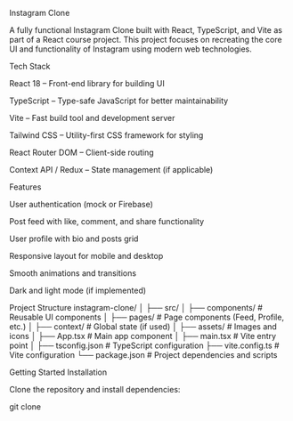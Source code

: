 Instagram Clone

A fully functional Instagram Clone built with React, TypeScript, and Vite as part of a React course project.
This project focuses on recreating the core UI and functionality of Instagram using modern web technologies.

Tech Stack

React 18 – Front-end library for building UI

TypeScript – Type-safe JavaScript for better maintainability

Vite – Fast build tool and development server

Tailwind CSS – Utility-first CSS framework for styling

React Router DOM – Client-side routing

Context API / Redux – State management (if applicable)

Features

User authentication (mock or Firebase)

Post feed with like, comment, and share functionality

User profile with bio and posts grid

Responsive layout for mobile and desktop

Smooth animations and transitions

Dark and light mode (if implemented)

Project Structure
instagram-clone/
│
├── src/
│   ├── components/     # Reusable UI components
│   ├── pages/          # Page components (Feed, Profile, etc.)
│   ├── context/        # Global state (if used)
│   ├── assets/         # Images and icons
│   ├── App.tsx         # Main app component
│   ├── main.tsx        # Vite entry point
│
├── tsconfig.json       # TypeScript configuration
├── vite.config.ts      # Vite configuration
└── package.json        # Project dependencies and scripts

Getting Started
Installation

Clone the repository and install dependencies:

git clone 